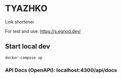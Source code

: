 # TYAZHKO
Link shortener

For test and use: https://s.egnod.dev/

## Start local dev
```bash
docker-compose up
```

### API Docs (OpenAPI): localhost:4300/api/docs
